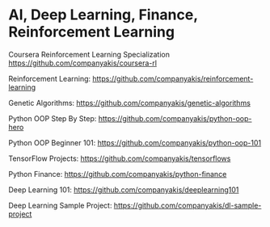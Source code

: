 # AI, Deep Learning, Finance, Reinforcement Learning

Coursera Reinforcement Learning Specialization
https://github.com/companyakis/coursera-rl

Reinforcement Learning:
https://github.com/companyakis/reinforcement-learning

Genetic Algorithms:
https://github.com/companyakis/genetic-algorithms

Python OOP Step By Step:
https://github.com/companyakis/python-oop-hero

Python OOP Beginner 101:
https://github.com/companyakis/python-oop-101

TensorFlow Projects:
https://github.com/companyakis/tensorflows

Python Finance:
https://github.com/companyakis/python-finance

Deep Learning 101:
https://github.com/companyakis/deeplearning101

Deep Learning Sample Project:
https://github.com/companyakis/dl-sample-project
